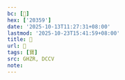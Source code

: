 ```yaml
---
bc: [𠍙]
hex: ['20359']
date: '2025-10-13T11:27:31+08:00'
lastmod: '2025-10-23T15:41:59+08:00'
title: 󰘎
url: 󰘎
tags: [寶]
src: GHZR, DCCV
note:
---
```

